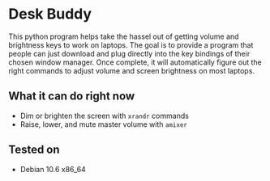 # Desk Buddy

This python program helps take the hassel out of getting volume and brightness keys to work on laptops. The goal is to provide a program that people can just download and plug directly into the key bindings of their chosen window manager. Once complete, it will automatically figure out the right commands to adjust volume and screen brightness on most laptops.


## What it can do right now

- Dim or brighten the screen with `xrandr` commands
- Raise, lower, and mute master volume with `amixer`


## Tested on

- Debian 10.6 x86\_64
